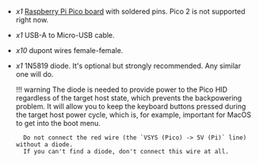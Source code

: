 * *x1* [Raspberry Pi Pico board](https://www.raspberrypi.com/products/raspberry-pi-pico/) with soldered pins. Pico 2 is not supported right now.

* *x1* USB-A to Micro-USB cable.

* *x10* dupont wires female-female.

* *x1* 1N5819 diode. It's optional but strongly recommended. Any similar one will do.

    !!! warning
        The diode is needed to provide power to the Pico HID regardless of the target host state,
        which prevents the backpowering problem. It will allow you to keep the keyboard buttons pressed
        during the target host power cycle, which is, for example, important for MacOS to get into the boot menu.

        Do not connect the red wire (the `VSYS (Pico) -> 5V (Pi)` line) without a diode.
        If you can't find a diode, don't connect this wire at all.
